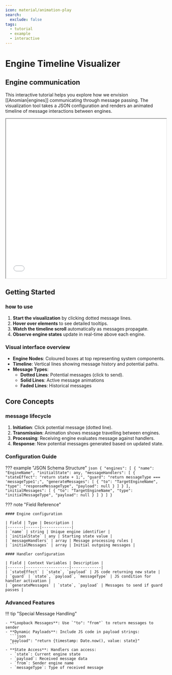 ```yaml
---
icon: material/animation-play
search:
  exclude: false
tags:
  - tutorial
  - example
  - interactive
---
```

# Engine Timeline Visualizer

## Engine communication

This interactive tutorial helps you explore how we envision [[Anomian|engines]]
communicating through message passing. The visualization tool takes a JSON
configuration and renders an animated timeline of message interactions between
engines.

<div class="interactive-timeline-wrapper">
<iframe 
class="interactive-timeline"
src="/latest/tutorial/engines/interactive_timelines/app.html"
width="100%"
height="500px">
</iframe>
</div>

## Getting Started

### how to use

1. **Start the visualization** by clicking dotted message lines.
2. **Hover over elements** to see detailed tooltips.
3. **Watch the timeline scroll** automatically as messages propagate.
4. **Observe engine states** update in real-time above each engine.

### Visual interface overview

- **Engine Nodes**: Coloured boxes at top representing system components.
- **Timeline**: Vertical lines showing message history and potential paths.
- **Message Types**:
  - **Dotted Lines**: Potential messages (click to send).
  - **Solid Lines**: Active message animations
  - **Faded Lines**: Historical messages

## Core Concepts

### message lifecycle

1. **Initiation**: Click potential message (dotted line).
2. **Transmission**: Animation shows message travelling between engines.
3. **Processing**: Receiving engine evaluates message against handlers.
4. **Response**: New potential messages generated based on updated state.

### Configuration Guide

??? example "JSON Schema Structure"
    ```json
    {
    "engines": [
        {
        "name": "EngineName",
        "initialState": any,
        "messageHandlers": [
            {
            "stateEffect": "return state + 1;",
            "guard": "return messageType === 'messageType1';",
            "generateMessages": [
                {
                "to": "TargetEngineName",
                "type": "responseMessageType",
                "payload": null
                }
            ]
            }
        ],
        "initialMessages": [
            {
            "to": "TargetEngineName",
            "type": "initialMessageType",
            "payload": null
            }
        ]
        }
    ]
    }
    ```

??? note "Field Reference"

    #### Engine configuration

    | Field | Type | Description |
    |-------|------|-------------|
    | `name` | string | Unique engine identifier |
    | `initialState` | any | Starting state value |
    | `messageHandlers` | array | Message processing rules |
    | `initialMessages` | array | Initial outgoing messages |

    #### Handler configuration

    | Field | Context Variables | Description |
    |-------|-------------------|-------------|
    | `stateEffect` | `state`, `payload` | JS code returning new state |
    | `guard` | `state`, `payload`, `messageType` | JS condition for handler activation |
    | `generateMessages` | `state`, `payload` | Messages to send if guard passes |

### Advanced Features

!!! tip "Special Message Handling"

    - **Loopback Messages**: Use `"to": "from"` to return messages to sender
    - **Dynamic Payloads**: Include JS code in payload strings:
      ```json
      "payload": "return {timestamp: Date.now(), value: state}"
      ```
    - **State Access**: Handlers can access:
      - `state`: Current engine state
      - `payload`: Received message data
      - `from`: Sender engine name
      - `messageType`: Type of received message